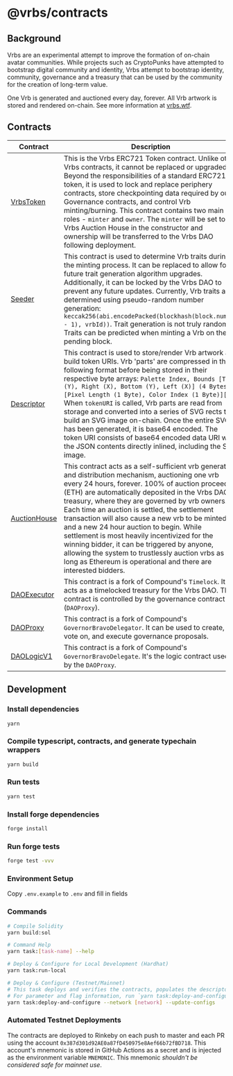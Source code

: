 # @vrbs/contracts

## Background

Vrbs are an experimental attempt to improve the formation of on-chain avatar communities. While projects such as CryptoPunks have attempted to bootstrap digital community and identity, Vrbs attempt to bootstrap identity, community, governance and a treasury that can be used by the community for the creation of long-term value.

One Vrb is generated and auctioned every day, forever. All Vrb artwork is stored and rendered on-chain. See more information at [vrbs.wtf](https://vrbs.wtf/).

## Contracts

| Contract                                                          | Description                                                                                                                                                                                                                                                                                                                                                                                                                                                                                                                                                                                                                                | Address                                                                                                               |
| ----------------------------------------------------------------- | ------------------------------------------------------------------------------------------------------------------------------------------------------------------------------------------------------------------------------------------------------------------------------------------------------------------------------------------------------------------------------------------------------------------------------------------------------------------------------------------------------------------------------------------------------------------------------------------------------------------------------------------ | --------------------------------------------------------------------------------------------------------------------- |
| [VrbsToken](./contracts/VrbsToken.sol)                        | This is the Vrbs ERC721 Token contract. Unlike other Vrbs contracts, it cannot be replaced or upgraded. Beyond the responsibilities of a standard ERC721 token, it is used to lock and replace periphery contracts, store checkpointing data required by our Governance contracts, and control Vrb minting/burning. This contract contains two main roles - `minter` and `owner`. The `minter` will be set to the Vrbs Auction House in the constructor and ownership will be transferred to the Vrbs DAO following deployment.                                                                                                  | [0x9C8fF314C9Bc7F6e59A9d9225Fb22946427eDC03](https://etherscan.io/address/0x9C8fF314C9Bc7F6e59A9d9225Fb22946427eDC03) |
| [Seeder](./contracts/Seeder.sol)                      | This contract is used to determine Vrb traits during the minting process. It can be replaced to allow for future trait generation algorithm upgrades. Additionally, it can be locked by the Vrbs DAO to prevent any future updates. Currently, Vrb traits are determined using pseudo-random number generation: `keccak256(abi.encodePacked(blockhash(block.number - 1), vrbId))`. Trait generation is not truly random. Traits can be predicted when minting a Vrb on the pending block.                                                                                                                                        | [0xCC8a0FB5ab3C7132c1b2A0109142Fb112c4Ce515](https://etherscan.io/address/0xCC8a0FB5ab3C7132c1b2A0109142Fb112c4Ce515) |
| [Descriptor](./contracts/Descriptor.sol)              | This contract is used to store/render Vrb artwork and build token URIs. Vrb 'parts' are compressed in the following format before being stored in their respective byte arrays: `Palette Index, Bounds [Top (Y), Right (X), Bottom (Y), Left (X)] (4 Bytes), [Pixel Length (1 Byte), Color Index (1 Byte)][]`. When `tokenURI` is called, Vrb parts are read from storage and converted into a series of SVG rects to build an SVG image on-chain. Once the entire SVG has been generated, it is base64 encoded. The token URI consists of base64 encoded data URI with the JSON contents directly inlined, including the SVG image. | [0x0Cfdb3Ba1694c2bb2CFACB0339ad7b1Ae5932B63](https://etherscan.io/address/0x0Cfdb3Ba1694c2bb2CFACB0339ad7b1Ae5932B63) |
| [AuctionHouse](./contracts/AuctionHouse.sol)          | This contract acts as a self-sufficient vrb generation and distribution mechanism, auctioning one vrb every 24 hours, forever. 100% of auction proceeds (ETH) are automatically deposited in the Vrbs DAO treasury, where they are governed by vrb owners. Each time an auction is settled, the settlement transaction will also cause a new vrb to be minted and a new 24 hour auction to begin. While settlement is most heavily incentivized for the winning bidder, it can be triggered by anyone, allowing the system to trustlessly auction vrbs as long as Ethereum is operational and there are interested bidders.    | [0xF15a943787014461d94da08aD4040f79Cd7c124e](https://etherscan.io/address/0xF15a943787014461d94da08aD4040f79Cd7c124e) |
| [DAOExecutor](./contracts/governance/DAOExecutor.sol) | This contract is a fork of Compound's `Timelock`. It acts as a timelocked treasury for the Vrbs DAO. This contract is controlled by the governance contract (`DAOProxy`).                                                                                                                                                                                                                                                                                                                                                                                                                                                          | [0x0BC3807Ec262cB779b38D65b38158acC3bfedE10](https://etherscan.io/address/0x0BC3807Ec262cB779b38D65b38158acC3bfedE10) |
| [DAOProxy](./contracts/governance/DAOProxy.sol)       | This contract is a fork of Compound's `GovernorBravoDelegator`. It can be used to create, vote on, and execute governance proposals.                                                                                                                                                                                                                                                                                                                                                                                                                                                                                                       | [0x6f3E6272A167e8AcCb32072d08E0957F9c79223d](https://etherscan.io/address/0x6f3E6272A167e8AcCb32072d08E0957F9c79223d) |
| [DAOLogicV1](./contracts/governance/DAOLogicV1.sol)   | This contract is a fork of Compound's `GovernorBravoDelegate`. It's the logic contract used by the `DAOProxy`.                                                                                                                                                                                                                                                                                                                                                                                                                                                                                                                       | [0xa43aFE317985726E4e194eb061Af77fbCb43F944](https://etherscan.io/address/0xa43aFE317985726E4e194eb061Af77fbCb43F944) |

## Development

### Install dependencies

```sh
yarn
```

### Compile typescript, contracts, and generate typechain wrappers

```sh
yarn build
```

### Run tests

```sh
yarn test
```

### Install forge dependencies

```sh
forge install
```

### Run forge tests

```sh
forge test -vvv
```

### Environment Setup

Copy `.env.example` to `.env` and fill in fields

### Commands

```sh
# Compile Solidity
yarn build:sol

# Command Help
yarn task:[task-name] --help

# Deploy & Configure for Local Development (Hardhat)
yarn task:run-local

# Deploy & Configure (Testnet/Mainnet)
# This task deploys and verifies the contracts, populates the descriptor, and transfers contract ownership.
# For parameter and flag information, run `yarn task:deploy-and-configure --help`.
yarn task:deploy-and-configure --network [network] --update-configs
```

### Automated Testnet Deployments

The contracts are deployed to Rinkeby on each push to master and each PR using the account `0x387d301d92AE0a87fD450975e8Aef66b72fBD718`. This account's mnemonic is stored in GitHub Actions as a secret and is injected as the environment variable `MNEMONIC`. This mnemonic _shouldn't be considered safe for mainnet use_.
